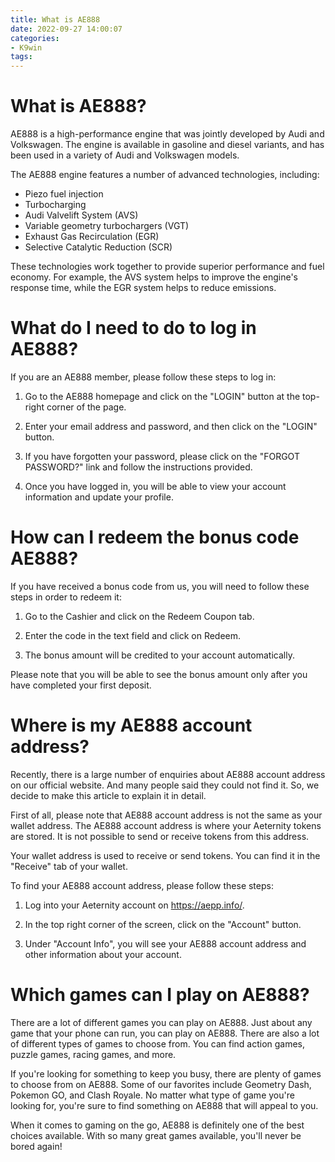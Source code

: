 ```yaml
---
title: What is AE888
date: 2022-09-27 14:00:07
categories:
- K9win
tags:
---
```



#  What is AE888?

AE888 is a high-performance engine that was jointly developed by Audi and Volkswagen. The engine is available in gasoline and diesel variants, and has been used in a variety of Audi and Volkswagen models.

The AE888 engine features a number of advanced technologies, including:

* Piezo fuel injection
 * Turbocharging
 * Audi Valvelift System (AVS)
 * Variable geometry turbochargers (VGT)
 * Exhaust Gas Recirculation (EGR)
 * Selective Catalytic Reduction (SCR)

These technologies work together to provide superior performance and fuel economy. For example, the AVS system helps to improve the engine's response time, while the EGR system helps to reduce emissions.

#  What do I need to do to log in AE888?

If you are an AE888 member, please follow these steps to log in:

1. Go to the AE888 homepage and click on the "LOGIN" button at the top-right corner of the page.

2. Enter your email address and password, and then click on the "LOGIN" button.

3. If you have forgotten your password, please click on the "FORGOT PASSWORD?" link and follow the instructions provided.

4. Once you have logged in, you will be able to view your account information and update your profile.

#  How can I redeem the bonus code AE888?

If you have received a bonus code from us, you will need to follow these steps in order to redeem it:

1. Go to the Cashier and click on the Redeem Coupon tab.

2. Enter the code in the text field and click on Redeem.

3. The bonus amount will be credited to your account automatically.

Please note that you will be able to see the bonus amount only after you have completed your first deposit.

#  Where is my AE888 account address?

Recently, there is a large number of enquiries about AE888 account address on our official website. And many people said they could not find it. So, we decide to make this article to explain it in detail.

First of all, please note that AE888 account address is not the same as your wallet address. The AE888 account address is where your Aeternity tokens are stored. It is not possible to send or receive tokens from this address.

Your wallet address is used to receive or send tokens. You can find it in the "Receive" tab of your wallet.

To find your AE888 account address, please follow these steps:

1) Log into your Aeternity account on https://aepp.info/.

2) In the top right corner of the screen, click on the "Account" button.

3) Under "Account Info", you will see your AE888 account address and other information about your account.

#  Which games can I play on AE888?

There are a lot of different games you can play on AE888. Just about any game that your phone can run, you can play on AE888. There are also a lot of different types of games to choose from. You can find action games, puzzle games, racing games, and more.

If you're looking for something to keep you busy, there are plenty of games to choose from on AE888. Some of our favorites include Geometry Dash, Pokemon GO, and Clash Royale. No matter what type of game you're looking for, you're sure to find something on AE888 that will appeal to you.

When it comes to gaming on the go, AE888 is definitely one of the best choices available. With so many great games available, you'll never be bored again!